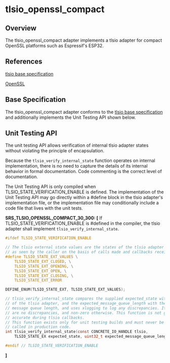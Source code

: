 # tlsio_openssl_compact


## Overview

The tlsio_openssl_compact adapter implements a tlsio adapter for compact OpenSSL platforms such as Espressif's ESP32.  


## References

[tlsio base specification](https://github.com/Azure/azure-c-shared-utility/blob/master/devdoc/tlsio.md)

[OpenSSL](https://www.openssl.org/)

## Base Specification

The tlsio_openssl_compact adapter conforms to the
[tlsio base specification](https://github.com/Azure/azure-c-shared-utility/blob/master/devdoc/tlsio.md) and 
additionally implements the Unit Testing API shown below.


## Unit Testing API

The unit testing API allows verification of internal tlsio adapter states without violating the principle of encapsulation.

Because the `tlsio_verify_internal_state` function operates on internal implementation, there is no need
to capture the details of its internal behavior in formal documentation. Code commenting is the correct 
level of documentation.

The Unit Testing API is only compiled when TLSIO_STATE_VERIFICATION_ENABLE is defined. The implementation 
of the Unit Testing API may go directly within a #define block in the tlsio adapter's implementation file,
or the implementation file may conditionally include a code file that lives with the unit tests.

**SRS_TLSIO_OPENSSL_COMPACT_30_300: [** If TLSIO_STATE_VERIFICATION_ENABLE is #defined in the compiler, the tlsio adapter shall 
implement `tlsio_verify_internal_state`.
```c
#ifdef TLSIO_STATE_VERIFICATION_ENABLE

// The tlsio external state values are the states of the tlsio adapter
// as seen by the caller on the basis of calls made and callbacks received.
#define TLSIO_STATE_EXT_VALUES \
    TLSIO_STATE_EXT_CLOSED, \
    TLSIO_STATE_EXT_OPENING, \
    TLSIO_STATE_EXT_OPEN, \
    TLSIO_STATE_EXT_CLOSING, \
    TLSIO_STATE_EXT_ERROR

DEFINE_ENUM(TLSIO_STATE_EXT, TLSIO_STATE_EXT_VALUES);

// tlsio_verify_internal_state compares the supplied expected_state with the internal state
// of the tlsio adapter, and the expected_message_queue_length with the actual
// message queue length, and uses xlogging to log any discrepancies. It returns 0 if there
// are no discrepancies, and non-zero otherwise. This function is not guaranteed to be 
// accurate during tlsio callbacks.
// This function exists only for unit testing builds and must never be
// called in production code.
int tlsio_verify_internal_state(const CONCRETE_IO_HANDLE tlsio,
	TLSIO_STATE_EX expected_state, uint32_t expected_message_queue_length);

#endif // TLSIO_STATE_VERIFICATION_ENABLE
```
**]**


